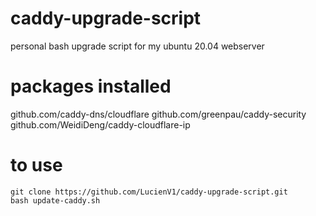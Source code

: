 # caddy-upgrade-script
personal bash upgrade script for my ubuntu 20.04 webserver

# packages installed

github.com/caddy-dns/cloudflare
github.com/greenpau/caddy-security
github.com/WeidiDeng/caddy-cloudflare-ip

# to use
```
git clone https://github.com/LucienV1/caddy-upgrade-script.git
bash update-caddy.sh
```
